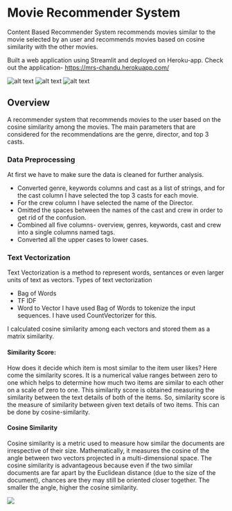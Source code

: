 
# Movie Recommender System

Content Based Recommender System recommends movies similar to the movie selected by an user and recommends movies based on cosine similarity with the other movies.

Built a web application using Streamlit and deployed on Heroku-app.
Check out the application- https://mrs-chandu.herokuapp.com/



![alt text](https://img.shields.io/badge/Python-3.9-green) 
![alt text](https://img.shields.io/badge/Framework-Streamlit-red) 
![alt text](https://img.shields.io/badge/API-TMDB-yellowgreen)


## Overview

A recommender system that recommends movies to the user based on the cosine similarity among the movies. The main parameters that are considered for the recommendations are the genre, director, and top 3 casts.

### Data Preprocessing

At first we have to make sure the data is cleaned for further analysis. 
* Converted genre, keywords columns and cast as a list of strings, and for the cast column I have selected the top 3 casts for each movie.
* For the crew column I have selected the name of the Director.
* Omitted the spaces between the names of the cast and crew in order to get rid of the confusion.
* Combined all five columns- overview, genres, keywords, cast and crew into a single columns named tags.
* Converted all the upper cases to lower cases.

### Text Vectorization

Text Vectorization is a method to represent words, sentances or even larger units of text as vectors.
Types of text vectorization
* Bag of Words
* TF IDF
* Word to Vector
I have used Bag of Words to tokenize the input sequences. I have used CountVectorizer for this.

I calculated cosine similarity among each vectors and stored them as a matrix similarity.
#### Similarity Score:
How does it decide which item is most similar to the item user likes? Here come the similarity scores. It is a numerical value ranges between zero to one which helps to determine how much two items are similar to each other on a scale of zero to one. This similarity score is obtained measuring the similarity between the text details of both of the items. So, similarity score is the measure of similarity between given text details of two items. This can be done by cosine-similarity.
#### Cosine Similarity
Cosine similarity is a metric used to measure how similar the documents are irrespective of their size. Mathematically, it measures the cosine of the angle between two vectors projected in a multi-dimensional space. The cosine similarity is advantageous because even if the two similar documents are far apart by the Euclidean distance (due to the size of the document), chances are they may still be oriented closer together. The smaller the angle, higher the cosine similarity.

![](https://user-images.githubusercontent.com/36665975/70401457-a7530680-1a55-11ea-9158-97d4e8515ca4.png)

